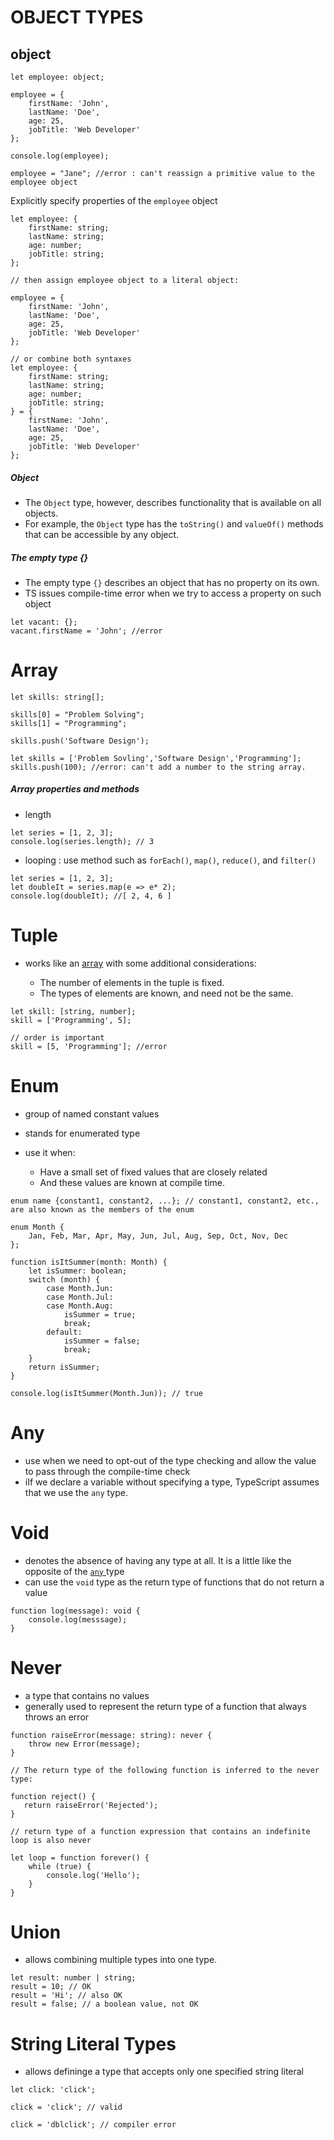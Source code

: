 # OBJECT TYPES

## object

```
let employee: object;

employee = {
    firstName: 'John',
    lastName: 'Doe',
    age: 25,
    jobTitle: 'Web Developer'
};

console.log(employee);

employee = "Jane"; //error : can't reassign a primitive value to the employee object
```

Explicitly specify properties of the `employee` object

```
let employee: {
    firstName: string;
    lastName: string;
    age: number;
    jobTitle: string;
};

// then assign employee object to a literal object:

employee = {
    firstName: 'John',
    lastName: 'Doe',
    age: 25,
    jobTitle: 'Web Developer'
};

// or combine both syntaxes
let employee: {
    firstName: string;
    lastName: string;
    age: number;
    jobTitle: string;
} = {
    firstName: 'John',
    lastName: 'Doe',
    age: 25,
    jobTitle: 'Web Developer'
};
```

##### Object

* The `Object` type, however, describes functionality that is available on all objects.
* For example, the `Object` type has the `toString()` and `valueOf()` methods that can be accessible by any object.

##### The empty type {}

* The empty type `{}` describes an object that has no property on its own.
* TS issues compile-time error when we try to access a property on such object

```
let vacant: {};
vacant.firstName = 'John'; //error
```


# Array

```
let skills: string[];

skills[0] = "Problem Solving";
skills[1] = "Programming";

skills.push('Software Design');

let skills = ['Problem Sovling','Software Design','Programming'];
skills.push(100); //error: can't add a number to the string array.

```

##### Array properties and methods

* length

```
let series = [1, 2, 3];
console.log(series.length); // 3
```

* looping : use method such as `forEach()`, `map()`, `reduce()`, and `filter()`

```
let series = [1, 2, 3];
let doubleIt = series.map(e => e* 2);
console.log(doubleIt); //[ 2, 4, 6 ] 
```

# Tuple

* works like an [array](https://www.typescripttutorial.net/typescript-tutorial/typescript-array-type/) with some additional considerations:

  * The number of elements in the tuple is fixed.
  * The types of elements are known, and need not be the same.

```
let skill: [string, number];
skill = ['Programming', 5];

// order is important
skill = [5, 'Programming']; //error
```

# Enum

* group of named constant values
* stands for enumerated type
* use it when:

  * Have a small set of fixed values that are closely related
  * And these values are known at compile time.

```
enum name {constant1, constant2, ...}; // constant1, constant2, etc., are also known as the members of the enum
```

```
enum Month {
    Jan, Feb, Mar, Apr, May, Jun, Jul, Aug, Sep, Oct, Nov, Dec
};

function isItSummer(month: Month) {
    let isSummer: boolean;
    switch (month) {
        case Month.Jun:
        case Month.Jul:
        case Month.Aug:
            isSummer = true;
            break;
        default:
            isSummer = false;
            break;
    }
    return isSummer;
}

console.log(isItSummer(Month.Jun)); // true
```

# Any

* use when we need to opt-out of the type checking and allow the value to pass through the compile-time check
* iIf we declare a variable without specifying a type, TypeScript assumes that we use the `any` type.

# Void

* denotes the absence of having any type at all. It is a little like the opposite of the [`any` ](https://www.typescripttutorial.net/typescript-tutorial/typescript-any-type/) type
* can use the `void` type as the return type of functions that do not return a value

```
function log(message): void {
    console.log(messsage);
}
```

# Never

* a type that contains no values
* generally used to represent the return type of a function that always throws an error

```
function raiseError(message: string): never {
    throw new Error(message);
}

// The return type of the following function is inferred to the never type:

function reject() { 
   return raiseError('Rejected');
}

// return type of a function expression that contains an indefinite loop is also never

let loop = function forever() {
    while (true) {
        console.log('Hello');
    }
}
```

# Union

* allows combining multiple types into one type.

```
let result: number | string;
result = 10; // OK
result = 'Hi'; // also OK
result = false; // a boolean value, not OK
```

# String Literal Types

* allows defininge a type that accepts only one specified string literal

```
let click: 'click';

click = 'click'; // valid

click = 'dblclick'; // compiler error
```
